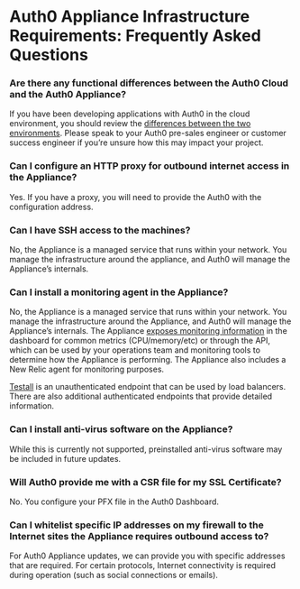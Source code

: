 # Auth0 Appliance Infrastructure Requirements: Frequently Asked Questions

### Are there any functional differences between the Auth0 Cloud and the Auth0 Appliance?
If you have been developing applications with Auth0 in the cloud environment, you should review the [differences between the two environments](deployment).  Please speak to your Auth0 pre-sales engineer or customer success engineer if you’re unsure how this may impact your project.

### Can I configure an HTTP proxy for outbound internet access in the Appliance?
Yes. If you have a proxy, you will need to provide the Auth0 with the configuration address.

### Can I have SSH access to the machines?
No, the Appliance is a managed service that runs within your network. You manage the infrastructure around the appliance, and Auth0 will manage the Appliance’s internals.

### Can I install a monitoring agent in the Appliance?
No, the Appliance is a managed service that runs within your network. You manage the infrastructure around the Appliance, and Auth0 will manage the Appliance’s internals. The Appliance [exposes monitoring information](/appliance/monitoring) in the dashboard for common metrics (CPU/memory/etc) or through the API, which can be used by your operations team and monitoring tools to determine how the Appliance is performing. The Appliance also includes a New Relic agent for monitoring purposes.

[Testall](/appliance/monitoring/testall) is an unauthenticated endpoint that can be used by load balancers. There are also additional authenticated endpoints that provide detailed information.

### Can I install anti-virus software on the Appliance?
While this is currently not supported, preinstalled anti-virus software may be included in future updates.

### Will Auth0 provide me with a CSR file for my SSL Certificate?
No. You configure your PFX file in the Auth0 Dashboard.

### Can I whitelist specific IP addresses on my firewall to the Internet sites the Appliance requires outbound access to?
For Auth0 Appliance updates, we can provide you with specific addresses that are required. For certain protocols, Internet connectivity is required during operation (such as social connections or emails).
